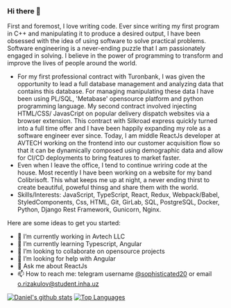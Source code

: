 ### Hi there 👋
First and foremost, I love writing code. Ever since writing my first program in C++ and manipulating it to produce
a desired output, I have been obsessed with the idea of using software to solve practical problems. Software
engineering is a never-ending puzzle that I am passionately engaged in solving. I believe in the power of
programming to transform and improve the lives of people around the world.
- For my first professional contract with Turonbank, I was given the opportunity to lead a full database management and analyzing
data that contains this database. For managing manipulating these data I have been using PL/SQL, 'Metabase'
opensource platform and python programming language. My second contract involved injecting HTML/CSS/
JavasCript on popular delivery dispatch websites via a browser extension. This contract with Silkroad express
quickly turned into a full time offer and I have been happily expanding my role as a software engineer ever since.
Today, I am middle ReactJs developer at AVTECH working on the frontend into our customer acquisition flow so
that it can be dynamically composed using demographic data and allow for CI/CD deployments to bring features to
market faster.
- Even when I leave the office, I tend to continue wriring code at the house. Most recently I have been working
on a website for my band Colibrisoft. This what keeps me up at night, a never ending thirst to create beautiful,
poweful thinsg and share them with the world.
- Skills/Interests: JavaScript, TypeScript, React, Redux, Webpack/Babel, StyledComponents, Css, HTML, Git,
GirLab, SQL, PostgreSQL, Docker, Python, Django Rest Framework, Gunicorn, Nginx.

Here are some ideas to get you started:

- 🔭 I’m currently working in Avtech LLC
- 🌱 I’m currently learning Typescript, Angular
- 👯 I’m looking to collaborate on opensource projects
- 🤔 I’m looking for help with Angular
- 💬 Ask me about ReactJs
- 📫 How to reach me: telegram username <a href="https://t.me/sophisticated20">@sophisticated20</a> or email o.rizakulov@student.inha.uz

[![Daniel's github stats](https://github-readme-stats.vercel.app/api?username=u1810291&count_private=true)](https://github.com/anuraghazra/github-readme-stats)   [![Top Languages](https://github-readme-stats.vercel.app/api/top-langs/?username=u1810291)](https://github.com/anuraghazra/github-readme-stats)
